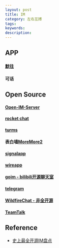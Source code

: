 ```yaml
---
layout: post
title: IM
category: 左右互搏
tags: 
keywords: 
description: 
---
```


## APP

#### [默往](http://www.mostonegame.com/)

#### 可话

#### 

## Open Source

#### [Open-IM-Server](https://github.com/OpenIMSDK/Open-IM-Server)

#### [rocket chat](https://rocket.chat/)

#### [turms](https://github.com/turms-im/turms)

#### 表白墙[More](https://github.com/qq20004604/love-love-wall-server)[More2](https://github.com/qq20004604/love-love-wall-web.git)

#### [signalapp](https://github.com/signalapp)

#### [wireapp](https://github.com/wireapp)

#### [goim - bilibili开源聊天室](https://goim.io/)

#### [telegram](https://telegram.org/apps)

#### [WildfireChat - 非全开源](https://wildfirechat.cn/)

#### [TeamTalk]()



## Reference

* [史上最全开源IM盘点](https://blog.csdn.net/xmcy001122/article/details/110679978)